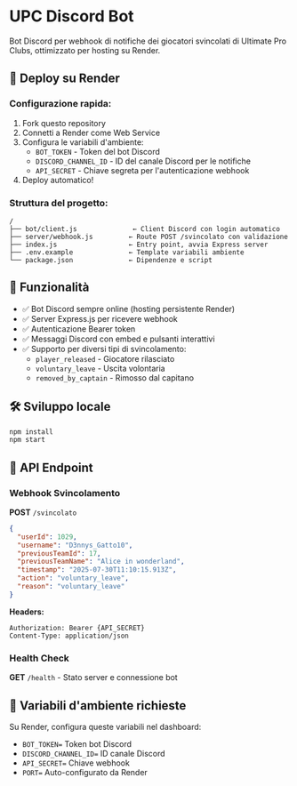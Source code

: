# UPC Discord Bot

Bot Discord per webhook di notifiche dei giocatori svincolati di Ultimate Pro Clubs, ottimizzato per hosting su Render.

## 🚀 Deploy su Render

### Configurazione rapida:
1. Fork questo repository
2. Connetti a Render come Web Service
3. Configura le variabili d'ambiente:
   - `BOT_TOKEN` - Token del bot Discord  
   - `DISCORD_CHANNEL_ID` - ID del canale Discord per le notifiche
   - `API_SECRET` - Chiave segreta per l'autenticazione webhook
4. Deploy automatico!

### Struttura del progetto:
```
/
├── bot/client.js              ← Client Discord con login automatico
├── server/webhook.js         ← Route POST /svincolato con validazione
├── index.js                  ← Entry point, avvia Express server
├── .env.example              ← Template variabili ambiente
└── package.json              ← Dipendenze e script
```

## 🔧 Funzionalità

- ✅ Bot Discord sempre online (hosting persistente Render)
- ✅ Server Express.js per ricevere webhook
- ✅ Autenticazione Bearer token
- ✅ Messaggi Discord con embed e pulsanti interattivi
- ✅ Supporto per diversi tipi di svincolamento:
  - `player_released` - Giocatore rilasciato
  - `voluntary_leave` - Uscita volontaria  
  - `removed_by_captain` - Rimosso dal capitano

## 🛠 Sviluppo locale

```bash
npm install
npm start
```

## 📡 API Endpoint

### Webhook Svincolamento
**POST** `/svincolato`

```json
{
  "userId": 1029,
  "username": "D3nnys_Gatto10", 
  "previousTeamId": 17,
  "previousTeamName": "Alice in wonderland",
  "timestamp": "2025-07-30T11:10:15.913Z",
  "action": "voluntary_leave",
  "reason": "voluntary_leave"
}
```

**Headers:**
```
Authorization: Bearer {API_SECRET}
Content-Type: application/json
```

### Health Check
**GET** `/health` - Stato server e connessione bot

## 🔐 Variabili d'ambiente richieste

Su Render, configura queste variabili nel dashboard:

- `BOT_TOKEN=` Token bot Discord
- `DISCORD_CHANNEL_ID=` ID canale Discord  
- `API_SECRET=` Chiave webhook
- `PORT=` Auto-configurato da Render